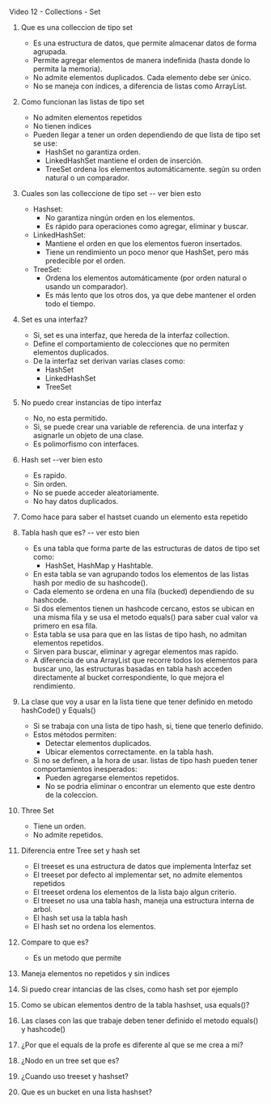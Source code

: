Video 12 - Collections - Set



1. Que es una colleccion de tipo set 
    - Es una estructura de datos, que 
    permite almacenar datos de forma agrupada.
    - Permite agregar elementos de manera indefinida 
    (hasta donde lo permita la memoria).
    - No admite elementos duplicados. 
    Cada elemento debe ser único.
    - No se maneja con índices, a 
    diferencia de listas como ArrayList.


2. Como funcionan las listas de tipo set
    - No admiten elementos repetidos
    - No tienen indices
    - Pueden llegar a tener un orden 
    dependiendo de que lista de tipo 
    set se use:
        - HashSet no garantiza orden.
        - LinkedHashSet mantiene el orden de inserción.
        - TreeSet ordena los elementos automáticamente.
        según su orden natural o un comparador.




3. Cuales son las colleccione de tipo set -- ver bien esto
    - Hashset:
        - No garantiza ningún orden en los elementos.
        - Es rápido para operaciones como agregar,
         eliminar y buscar.
    - LinkedHashSet: 
        - Mantiene el orden en que los elementos
        fueron insertados.
        - Tiene un rendimiento un poco menor que HashSet, 
        pero más predecible por el orden.
    - TreeSet: 
        - Ordena los elementos automáticamente 
        (por orden natural o usando un comparador).
        - Es más lento que los otros dos, 
        ya que debe mantener el orden todo el tiempo.




4. Set es una interfaz?
    - Si, set es una interfaz, que hereda de la interfaz 
    collection. 
    - Define el comportamiento de colecciones que no
     permiten elementos duplicados.
    - De la interfaz set derivan varias clases como:
        - HashSet
        - LinkedHashSet
        - TreeSet



5. No puedo crear instancias de tipo interfaz 
    - No, no esta permitido.
    - Si, se puede crear una variable de referencia.
    de una interfaz y asignarle un objeto de una clase.
    - Es polimorfismo con interfaces.



6. Hash set --ver bien esto
    - Es rapido.
    - Sin orden.
    - No se puede acceder aleatoriamente.
    - No hay datos duplicados.

7. Como hace para saber el hastset cuando un elemento 
esta repetido 



8. Tabla hash que es? -- ver esto bien 
    - Es una tabla que forma parte de las 
    estructuras de datos de tipo set como:
        - HashSet, HashMap y Hashtable.
    - En esta tabla se van agrupando todos los 
    elementos de las listas hash por medio de 
    su hashcode().
    - Cada elemento se ordena en una fila (bucked)
    dependiendo de su hashcode.
    - Si dos elementos tienen un hashcode 
    cercano, estos se ubican en una misma
    fila y se usa el metodo equals() para 
    saber cual valor va primero en esa fila.
    - Esta tabla se usa para que en las 
    listas de tipo hash, no admitan elementos repetidos.
    - Sirven para buscar, eliminar y agregar elementos 
    mas rapido.
    - A diferencia de una ArrayList que recorre todos los elementos para buscar uno, las estructuras basadas en tabla hash acceden directamente al bucket correspondiente, lo que mejora el rendimiento.




9. La clase que voy a usar en la lista
tiene que tener definido en metodo 
hashCode() y Equals()
    - Si se trabaja con una lista de 
    tipo hash, si, tiene que tenerlo 
    definido.
    - Estos métodos permiten:
        - Detectar elementos duplicados.
        - Ubicar elementos correctamente. 
        en la tabla hash.
    - Si no se definen, a la hora de usar. 
    listas de tipo hash pueden tener 
    comportamientos inesperados:
        - Pueden agregarse elementos repetidos.
        - No se podria eliminar o encontrar un 
        elemento que este dentro de la coleccion.


10. Three Set 
    - Tiene un orden. 
    - No admite repetidos.



11. Diferencia entre Tree set y hash set 
    - El treeset es una estructura de datos 
    que implementa lnterfaz set
    - El treeset por defecto al implementar
    set, no admite elementos repetidos
    - El treeset ordena los elementos de la lista
    bajo algun criterio.
    - El treeset no usa una tabla hash, maneja una 
    estructura interna de arbol. 
    - El hash set usa la tabla hash
    - El hash set no ordena los elementos.


12. Compare to que es?
    - Es un metodo que permite 

13. Maneja elementos no repetidos y sin indices


14. Si puedo crear intancias de las clses, como
hash set por ejemplo


15. Como se ubican elementos dentro de la 
tabla hashset, usa equals()?


16. Las clases con las que trabaje deben tener definido el 
metodo equals() y hashcode()


17. ¿Por que el equals de la profe es diferente al que se 
me crea a mi?


18. ¿Nodo en un tree set que es?


19. ¿Cuando uso treeset y hashset?


20. Que es un bucket en una lista hashset?
